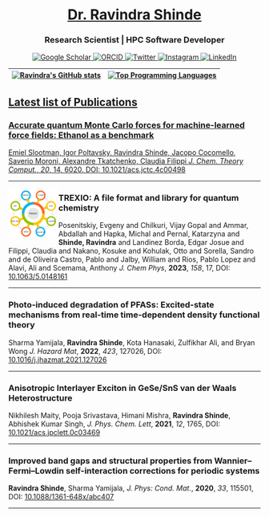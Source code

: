 <h1 align="center"><a href="https://neelravi.com">Dr. Ravindra Shinde</a></h1>
<h3 align="center">Research Scientist | HPC Software Developer </h3>
<p align="center">
  <a href="https://scholar.google.com/citations?user=_FHisTEAAAAJ&hl=en"><img src="https://cdn.jsdelivr.net/npm/simple-icons@3.0.1/icons/googlescholar.svg" width="24" alt="Google Scholar"/>
  <a href="https://orcid.org/0000-0001-5182-1480"><img src="https://cdn.jsdelivr.net/npm/simple-icons@3.0.1/icons/orcid.svg" width="24" alt="ORCID"/>
  <a href="https://twitter.com/ravindrashinde"><img src="https://cdn.jsdelivr.net/npm/simple-icons@3.0.1/icons/twitter.svg" width="24" alt="Twitter"/>
  <a href="https://www.instagram.com/neelravi/"><img src="https://cdn.jsdelivr.net/npm/simple-icons@3.0.1/icons/instagram.svg" width="24" alt="Instagram"/>
  <a href="https://www.linkedin.com/in/neelravi/"><img src="https://cdn.jsdelivr.net/npm/simple-icons@3.0.1/icons/linkedin.svg" width="24" alt="LinkedIn"/>
</p>



| ![Ravindra's GitHub stats](https://github-readme-stats.vercel.app/api?username=neelravi&count_private=true&show_icons=true&theme=aura) | [![Top Programming Languages](https://github-readme-stats.vercel.app/api/top-langs/?username=neelravi&langs_count=8&layout=compact)](https://neelravi.com) |
| :---         |              ---: |

    
## Latest list of Publications

<img align="left" src="https://pubs.acs.org/cms/10.1021/acs.jctc.4c00498/asset/images/medium/ct4c00498_0004.gif" width=100 alt=""/>
<p>

### Accurate quantum Monte Carlo forces for machine-learned force fields: Ethanol as a benchmark 
Emiel Slootman, Igor Poltavsky, Ravindra Shinde, Jacopo Cocomello, Saverio Moroni, Alexandre Tkatchenko, Claudia Filippi *J. Chem. Theory Comput.*, *20*, 14, 6020. DOI: <a href="https://pubs.acs.org/doi/pdf/10.1021/acs.jctc.4c00498?ref=article_openPDF">10.1021/acs.jctc.4c00498</a>
<br/>
</p>

<hr/>


<img align="left" src="https://github.com/filippi-claudia/champ/raw/main/docs/trexio.png" width=100 alt=""/>
<p>

### TREXIO: A file format and library for quantum chemistry
Posenitskiy, Evgeny and Chilkuri, Vijay Gopal and Ammar, Abdallah and Hapka, Michal and Pernal, Katarzyna and **Shinde, Ravindra** and Landinez Borda, Edgar Josue and Filippi, Claudia and Nakano, Kosuke and Kohulak, Otto and Sorella, Sandro and de Oliveira Castro, Pablo and Jalby, William and Rios, Pablo Lopez and Alavi, Ali and Scemama, Anthony  *J. Chem Phys*, **2023**,  *158*, 17, DOI: <a href="https://pubs.aip.org/aip/jcp/article-pdf/doi/10.1063/5.0148161/17355866/174801_1_5.0148161.pdf">10.1063/5.0148161</a>
<br/>
</p>

<hr/>

<img align="left" src="https://neelravi.com/publication/pub16_jhm_ucr/featured_hue4f2269ee507b07797b8febf1548b4db_313210_720x0_resize_q75_box.jpg" width=120 alt=""/>
<p>

### Photo-induced degradation of PFASs: Excited-state mechanisms from real-time time-dependent density functional theory
    
Sharma Yamijala, **Ravindra Shinde**, Kota Hanasaki, Zulfikhar Ali, and Bryan Wong *J. Hazard Mat*, **2022**,  *423*, 127026, DOI: <a href="https://neelravi.com/media/j_hazardous_materials_Ravindra_Shinde.pdf">10.1016/j.jhazmat.2021.127026</a>
<br/>
</p>
    
<hr/>

<img align="left" src="https://neelravi.com/publication/pub15_jpcl_nikhilesh/featured.jpg" width=120 alt=""/>
<p>

### Anisotropic Interlayer Exciton in GeSe/SnS van der Waals Heterostructure
    
Nikhilesh Maity, Pooja Srivastava, Himani Mishra, **Ravindra Shinde**, Abhishek Kumar Singh, *J. Phys. Chem. Lett*, **2021**,  *12*, 1765, DOI: <a href="https://neelravi.com/media/acs.jpclett.0c03469.pdf">10.1021/acs.jpclett.0c03469</a>
<br/>
</p>
    
<hr/>



<img align="left" src="https://neelravi.com/publication/pub14_jopcm_ucr/featured.png" width=120 alt=""/>
<p>

### Improved band gaps and structural properties from Wannier–Fermi–Lowdin self-interaction corrections for periodic systems
    
**Ravindra Shinde**, Sharma Yamijala, *J. Phys: Cond. Mat.*, **2020**,  *33*, 115501, DOI: <a href="https://neelravi.com/media/periodic_flosic.pdf">10.1088/1361-648x/abc407</a>
<br/>
</p>
    
<hr/>


